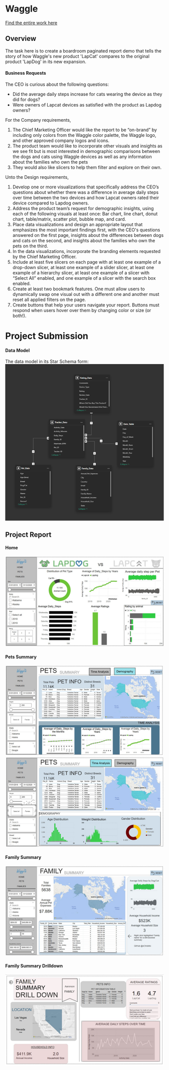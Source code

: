 # Waggle
[Find the entire work here](https://app.powerbi.com/view?r=eyJrIjoiYTFmZmY4Y2MtYTY4OS00NGRjLWIzNGYtNzU4MmZkNzhiY2Q3IiwidCI6Ijk2ZDUwZjcyLWE2MGMtNDgwOS1iNGI1LTIwYjQ5NDUxNjFhZSJ9&pageName=0e66a110cc63620c4a0b)


## Overview
The task here is to create a boardroom paginated report demo that tells the story of how Waggle's new product 'LapCat' compares to the original product 'LapDog' in its new expansion.

#### Business Requests 

The CEO is curious about the following questions:

* Did the average daily steps increase for cats wearing the device as they did for dogs?
* Were owners of Lapcat devices as satisfied with the product as Lapdog owners?

For the Company requirements, 

1. The Chief Marketing Officer would like the report to be “on-brand” by including only colors from the Waggle color palette, the Waggle logo, and other approved company logos and icons.
2. The product team would like to incorporate other visuals and insights as we see fit but is most interested in demographic comparisons between the dogs and cats using Waggle devices as well as any information about the families who own the pets
3. They would also like slicers to help them filter and explore on their own.

Unto the Design requirements,

1. Develop one or more visualizations that specifically address the CEO’s questions about whether there was a difference in average daily steps over time between the two devices and how Lapcat owners rated their device compared to Lapdog owners.
2. Address the product team’s request for demographic insights, using each of the following visuals at least once: Bar chart, line chart, donut chart, table/matrix, scatter plot, bubble map, and card.
3. Place data visualizations and design an appropriate layout that emphasizes the most important findings first, with the CEO's questions answered on the first page, insights about the differences between dogs and cats on the second, and insights about the families who own the pets on the third.
4. In the data visualizations, incorporate the branding elements requested by the Chief Marketing Officer.
5. Include at least five slicers on each page with at least one example of a drop-down slicer, at least one example of a slider slicer, at least one example of a hierarchy slicer, at least one example of a slicer with “Select All” enabled, and one example of a slicer with the search box enabled.
6. Create at least two bookmark features. One must allow users to dynamically swap one visual out with a different one and another must reset all applied filters on the page.
7. Create buttons that help your users navigate your report. Buttons must respond when users hover over them by changing color or size (or both!).


# Project Submission 

#### Data Model
The data model in its Star Schema form:
![Schema](images/DataSchema.png)

## Project Report
#### Home 
![Home Page](images/Home.jpeg)

#### Pets Summary
![Pet Summary Page](images/PetSummary.jpeg)
![Demography](images/Demography.jpeg)

#### Family Summary
![Family Summary Page](images/FamilyySummary.jpeg)

#### Family Summary Drilldown
![Family DrillDown](images/FamilyDrilldownSummary.jpeg)

